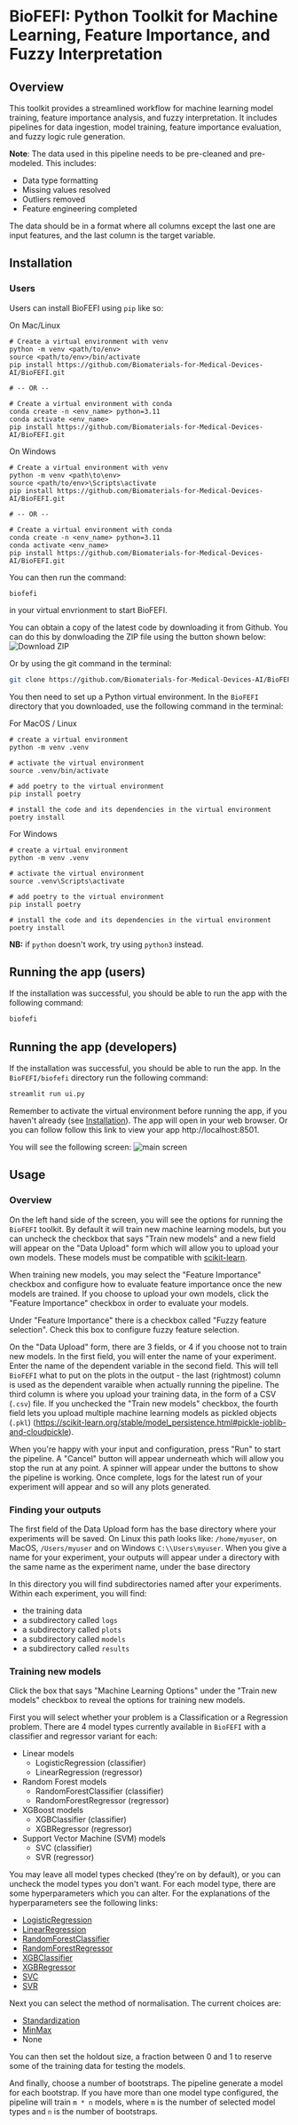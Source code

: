 # BioFEFI: Python Toolkit for Machine Learning, Feature Importance, and Fuzzy Interpretation

## Overview

This toolkit provides a streamlined workflow for machine learning model training, feature importance analysis, and fuzzy interpretation. It includes pipelines for data ingestion, model training, feature importance evaluation, and fuzzy logic rule generation.

**Note**: The data used in this pipeline needs to be pre-cleaned and pre-modeled. This includes:
- Data type formatting
- Missing values resolved
- Outliers removed
- Feature engineering completed

The data should be in a format where all columns except the last one are input features, and the last column is the target variable.

## Installation

### Users
Users can install BioFEFI using `pip` like so:

On Mac/Linux
```shell
# Create a virtual environment with venv
python -m venv <path/to/env>
source <path/to/env>/bin/activate
pip install https://github.com/Biomaterials-for-Medical-Devices-AI/BioFEFI.git

# -- OR --

# Create a virtual environment with conda
conda create -n <env_name> python=3.11
conda activate <env_name>
pip install https://github.com/Biomaterials-for-Medical-Devices-AI/BioFEFI.git
```

On Windows
```shell
# Create a virtual environment with venv
python -m venv <path\to\env>
source <path/to/env>\Scripts\activate
pip install https://github.com/Biomaterials-for-Medical-Devices-AI/BioFEFI.git

# -- OR --

# Create a virtual environment with conda
conda create -n <env_name> python=3.11
conda activate <env_name>
pip install https://github.com/Biomaterials-for-Medical-Devices-AI/BioFEFI.git
```

You can then run the command:
```shell
biofefi
```
in your virtual envrionment to start BioFEFI.

You can obtain a copy of the latest code by downloading it from Github. You can do this by donwloading the ZIP file using the button shown below:
![Download ZIP](static/download-zip.png)

Or by using the git command in the terminal:
```bash
git clone https://github.com/Biomaterials-for-Medical-Devices-AI/BioFEFI.git
```

You then need to set up a Python virtual environment. In the `BioFEFI` directory that you downloaded, use the following command in the terminal:

For MacOS / Linux
```shell
# create a virtual environment
python -m venv .venv

# activate the virtual environment
source .venv/bin/activate

# add poetry to the virtual environment
pip install poetry

# install the code and its dependencies in the virtual environment
poetry install
```

For Windows
```shell
# create a virtual environment
python -m venv .venv

# activate the virtual environment
source .venv\Scripts\activate

# add poetry to the virtual environment
pip install poetry

# install the code and its dependencies in the virtual environment
poetry install
```

**NB:** if `python` doesn't work, try using `python3` instead.

## Running the app (users)

If the installation was successful, you should be able to run the app with the following command:

```bash
biofefi
```

## Running the app (developers)

If the installation was successful, you should be able to run the app. In the `BioFEFI/biofefi` directory run the following command:

```bash
streamlit run ui.py
```

Remember to activate the virtual environment before running the app, if you haven't already (see [Installation](#installation)). The app will open in your web browser. Or you can follow follow this link to view your app http://localhost:8501.

You will see the following screen:
![main screen](static/main-screen.png)

## Usage

### Overview

On the left hand side of the screen, you will see the options for running the `BioFEFI` toolkit. By default it will train new machine learning models, but you can uncheck the checkbox that says "Train new models" and a new field will appear on the "Data Upload" form which will allow you to upload your own models. These models must be compatible with [scikit-learn](https://scikit-learn.org/stable/index.html). 

When training new models, you may select the "Feature Importance" checkbox and configure how to evaluate feature importance once the new models are trained.
If you choose to upload your own models, click the "Feature Importance" checkbox in order to evaluate your models.

Under "Feature Importance" there is a checkbox called "Fuzzy feature selection". Check this box to configure fuzzy feature selection.

On the "Data Upload" form, there are 3 fields, or 4 if you choose not to train new models. In the first field, you will enter the name of your experiment. Enter the name of the dependent variable in the second field. This will tell `BioFEFI` what to put on the plots in the output - the last (rightmost) column is used as the dependent varaible when actually running the pipeline. The third column is where you upload your training data, in the form of a CSV (`.csv`) file. If you unchecked the "Train new models" checkbox, the fourth field lets you upload multiple machine learning models as pickled objects (`.pkl`) (https://scikit-learn.org/stable/model_persistence.html#pickle-joblib-and-cloudpickle).

When you're happy with your input and configuration, press "Run" to start the pipeline. A "Cancel" button will appear underneath which will allow you stop the run at any point. A spinner will appear under the buttons to show the pipeline is working. Once complete, logs for the latest run of your experiment will appear and so will any plots generated.

### Finding your outputs
The first field of the Data Upload form has the base directory where your experiments will be saved. On Linux this path looks like: `/home/myuser`, on MacOS, `/Users/myuser` and on Windows `C:\\Users\myuser`. When you give a name for your experiment, your outputs will appear under a directory with the same name as the experiment name, under the base directory

In this directory you will find subdirectories named after your experiments. Within each experiment, you will find:
- the training data
- a subdirectory called `logs`
- a subdirectory called `plots`
- a subdirectory called `models`
- a subdirectory called `results`

### Training new models
Click the box that says "Machine Learning Options" under the "Train new models" checkbox to reveal the options for training new models.

First you will select whether your problem is a Classification or a Regression problem. There are 4 model types currently available in `BioFEFI` with a classifier and regressor variant for each:

- Linear models
  - LogisticRegression (classifier)
  - LinearRegression (regressor)
- Random Forest models
  - RandomForestClassifier (classifier)
  - RandomForestRegressor (regressor)
- XGBoost models
  - XGBClassifier (classifier)
  - XGBRegressor (regressor)
- Support Vector Machine (SVM) models
  - SVC (classifier)
  - SVR (regressor)

You may leave all model types checked (they're on by default), or you can uncheck the model types you don't want. For each model type, there are some hyperparameters which you can alter. For the explanations of the hyperparameters see the following links:

- [LogisticRegression](https://scikit-learn.org/stable/modules/generated/sklearn.linear_model.LogisticRegression.html)
- [LinearRegression](https://scikit-learn.org/stable/modules/generated/sklearn.linear_model.LinearRegression.html)
- [RandomForestClassifier](https://scikit-learn.org/stable/modules/generated/sklearn.ensemble.RandomForestClassifier.html)
- [RandomForestRegressor](https://scikit-learn.org/stable/modules/generated/sklearn.ensemble.RandomForestRegressor.html)
- [XGBClassifier](https://xgboost.readthedocs.io/en/stable/python/python_api.html#xgboost.XGBClassifier)
- [XGBRegressor](https://xgboost.readthedocs.io/en/stable/python/python_api.html#xgboost.XGBRegressor)
- [SVC](https://scikit-learn.org/stable/modules/generated/sklearn.svm.SVC.html)
- [SVR](https://scikit-learn.org/stable/modules/generated/sklearn.svm.SVR.html)

Next you can select the method of normalisation. The current choices are:
- [Standardization](https://scikit-learn.org/stable/modules/generated/sklearn.preprocessing.StandardScaler.html)
- [MinMax](https://scikit-learn.org/stable/modules/generated/sklearn.preprocessing.MinMaxScaler.html)
- None

You can then set the holdout size, a fraction between 0 and 1 to reserve some of the training data for testing the models.

And finally, choose a number of bootstraps. The pipeline generate a model for each bootstrap. If you have more than one model type configured, the pipeline will train `m * n` models, where `m` is the number of selected model types and `n` is the number of bootstraps.